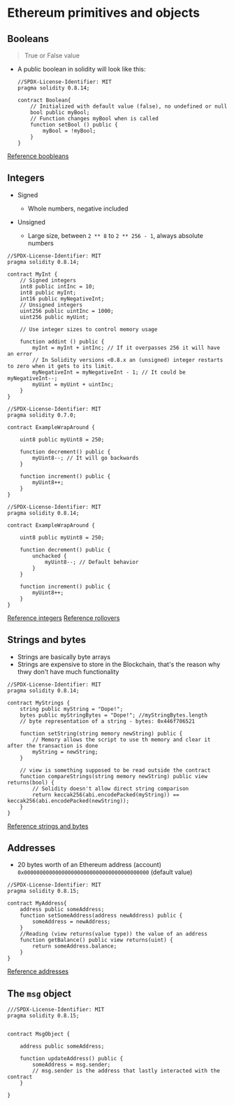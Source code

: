 # Ethereum primitives and objects

## Booleans

> True or False value

-   A public boolean in solidity will look like this:

    ```Solidity
    //SPDX-License-Identifier: MIT
    pragma solidity 0.8.14;

    contract Boolean{
        // Initialized with default value (false), no undefined or null
        bool public myBool;
        // Function changes myBool when is called
        function setBool () public {
            myBool = !myBool;
        }
    }
    ```

[Reference boobleans](https://ethereum-blockchain-developer.com/2022-02-solidity-basics-blockchain-messenger/01-boolean/)

## Integers

-   Signed

    -   Whole numbers, negative included

-   Unsigned

    -   Large size, between `2 ** 8` to `2 ** 256 - 1`, always absolute numbers

```Solidity
//SPDX-License-Identifier: MIT
pragma solidity 0.8.14;

contract MyInt {
    // Signed integers
    int8 public intInc = 10;
    int8 public myInt;
    int16 public myNegativeInt;
    // Unsigned integers
    uint256 public uintInc = 1000;
    uint256 public myUint;

    // Use integer sizes to control memory usage

    function addint () public {
        myInt = myInt + intInc; // If it overpasses 256 it will have an error
        // In Solidity versions <0.8.x an (unsigned) integer restarts to zero when it gets to its limit.
        myNegativeInt = myNegativeInt - 1; // It could be myNegativeInt--;
        myUint = myUint + uintInc;
    }
}
```

```Solidity
//SPDX-License-Identifier: MIT
pragma solidity 0.7.0;

contract ExampleWrapAround {

    uint8 public myUint8 = 250;

    function decrement() public {
        myUint8--; // It will go backwards
    }

    function increment() public {
        myUint8++;
    }
}
```

```Solidity
//SPDX-License-Identifier: MIT
pragma solidity 0.8.14;

contract ExampleWrapAround {

    uint8 public myUint8 = 250;

    function decrement() public {
        unchacked {
            myUint8--; // Default behavior
        }
    }

    function increment() public {
        myUint8++;
    }
}
```

[Reference integers](https://ethereum-blockchain-developer.com/2022-02-solidity-basics-blockchain-messenger/02-integer/)
[Reference rollovers](https://ethereum-blockchain-developer.com/2022-02-solidity-basics-blockchain-messenger/03-integer-rollovers)

## Strings and bytes

-   Strings are basically byte arrays
-   Strings are expensive to store in the Blockchain, that's the reason why thwy don't have much functionality

```Solidity
//SPDX-License-Identifier: MIT
pragma solidity 0.8.14;

contract MyStrings {
    string public myString = "Dope!";
    bytes public myStringBytes = "Dope!"; //myStringBytes.length
    // byte representation of a string - bytes: 0x446f706521

    function setString(string memory newString) public {
        // Memory allows the script to use th memory and clear it after the transaction is done
        myString = newString;
    }

    // view is something supposed to be read outside the contract
    function compareStrings(string memory newString) public view returns(bool) {
        // Solidity doesn't allow direct string comparison
        return keccak256(abi.encodePacked(myString)) == keccak256(abi.encodePacked(newString));
    }
}
```

[Reference strings and bytes](https://ethereum-blockchain-developer.com/2022-02-solidity-basics-blockchain-messenger/04-strings-bytes/)

## Addresses

-   20 bytes worth of an Ethereum address (account) `0x0000000000000000000000000000000000000000` (default value)

```Solidity
//SPDX-License-Identifier: MIT
pragma solidity 0.8.15;

contract MyAddress{
    address public someAddress;
    function setSomeAddress(address newAddress) public {
        someAddress = newAddress;
    }
    //Reading (view returns(value type)) the value of an address
    function getBalance() public view returns(uint) {
        return someAddress.balance;
    }
}
```

[Reference addresses](https://ethereum-blockchain-developer.com/2022-02-solidity-basics-blockchain-messenger/05-ethereum-addresses/)

## The `msg` object

```Solidity
///SPDX-License-Identifier: MIT
pragma solidity 0.8.15;


contract MsgObject {

    address public someAddress;

    function updateAddress() public {
        someAddress = msg.sender;
        // msg.sender is the address that lastly interacted with the contract
    }

}
```
